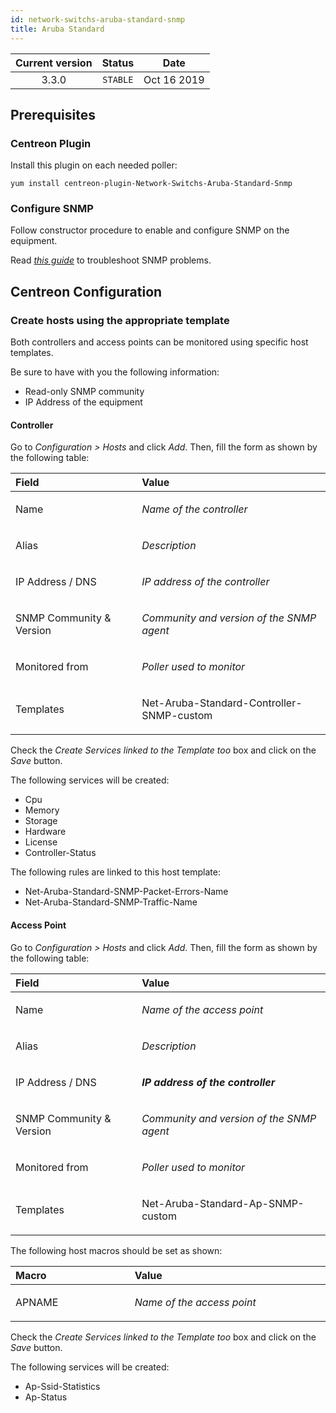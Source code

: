 ```yaml
---
id: network-switchs-aruba-standard-snmp
title: Aruba Standard
---
```


| Current version | Status | Date |
| :-: | :-: | :-: |
| 3.3.0 | `STABLE` | Oct 16 2019 |


## Prerequisites

### Centreon Plugin

Install this plugin on each needed poller:

    yum install centreon-plugin-Network-Switchs-Aruba-Standard-Snmp

### Configure SNMP

Follow constructor procedure to enable and configure SNMP on the equipment.

Read *[this guide](https://documentation.centreon.com/docs/centreon-plugins/en/latest/user/guide.html#snmp)* to troubleshoot SNMP problems.

## Centreon Configuration

### Create hosts using the appropriate template

Both controllers and access points can be monitored using specific host templates.

Be sure to have with you the following information:

* Read-only SNMP community
* IP Address of the equipment

#### Controller

Go to *Configuration &gt; Hosts* and click *Add*. Then, fill the form as
shown by the following table:

<table>
    <thead>
        <tr class="header">
            <th align="left" width="10%">Field</th>
            <th align="left" width="20%">Value</th>
        </tr>
    </thead>
    <tbody>
        <tr>
            <td align="left"><p>Name</p></td>
            <td align="left"><p><em>Name of the controller</em></p></td>
        </tr>
        <tr>
            <td align="left"><p>Alias</p></td>
            <td align="left"><p><em>Description</em></p></td>
        </tr>
        <tr>
            <td align="left"><p>IP Address / DNS</p></td>
            <td align="left"><p><em>IP address of the controller</em></p></td>
        </tr>
        <tr>
            <td align="left"><p>SNMP Community & Version</p></td>
            <td align="left"><p><em>Community and version of the SNMP agent</em></p></td>
        </tr>
        <tr>
            <td align="left"><p>Monitored from</p></td>
            <td align="left"><p><em>Poller used to monitor</em></p></td>
        </tr>
        <tr>
            <td align="left"><p>Templates</p></td>
            <td align="left"><p>Net-Aruba-Standard-Controller-SNMP-custom</p></td>
        </tr>
    </tbody>
</table>

Check the *Create Services linked to the Template too* box and click on the *Save* button.

The following services will be created:

* Cpu
* Memory
* Storage
* Hardware
* License
* Controller-Status

The following rules are linked to this host template:

* Net-Aruba-Standard-SNMP-Packet-Errors-Name 
* Net-Aruba-Standard-SNMP-Traffic-Name 

#### Access Point

Go to *Configuration &gt; Hosts* and click *Add*. Then, fill the form as
shown by the following table:

<table>
    <thead>
        <tr class="header">
            <th align="left" width="10%">Field</th>
            <th align="left" width="20%">Value</th>
        </tr>
    </thead>
    <tbody>
        <tr>
            <td align="left"><p>Name</p></td>
            <td align="left"><p><em>Name of the access point</em></p></td>
        </tr>
        <tr>
            <td align="left"><p>Alias</p></td>
            <td align="left"><p><em>Description</em></p></td>
        </tr>
        <tr>
            <td align="left"><p>IP Address / DNS</p></td>
            <td align="left"><p><em><b>IP address of the controller</b></em></p></td>
        </tr>
        <tr>
            <td align="left"><p>SNMP Community & Version</p></td>
            <td align="left"><p><em>Community and version of the SNMP agent</em></p></td>
        </tr>
        <tr>
            <td align="left"><p>Monitored from</p></td>
            <td align="left"><p><em>Poller used to monitor</em></p></td>
        </tr>
        <tr>
            <td align="left"><p>Templates</p></td>
            <td align="left"><p>Net-Aruba-Standard-Ap-SNMP-custom</p></td>
        </tr>
    </tbody>
</table>

The following host macros should be set as shown:

<table>
    <thead>
        <tr class="header">
            <th align="left" width="10%">Macro</th>
            <th align="left" width="20%">Value</th>
        </tr>
    </thead>
    <tbody>
        <tr>
            <td align="left"><p>APNAME</p></td>
            <td align="left"><p><em>Name of the access point</em></p></td>
        </tr>
    </tbody>
</table>

Check the *Create Services linked to the Template too* box and click on the *Save* button.

The following services will be created:

* Ap-Ssid-Statistics
* Ap-Status


